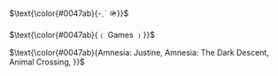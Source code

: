 <p>
$\text{\color{#0047ab}{-ˏˋ 🪖}}$
</p>
<p>
$\text{\color{#0047ab}{﹙ Games ﹚}}$
</p>
<p>
$\text{\color{#0047ab}{Amnesia: Justine, Amnesia: The Dark Descent,
  Animal Crossing, }}$
</p>
